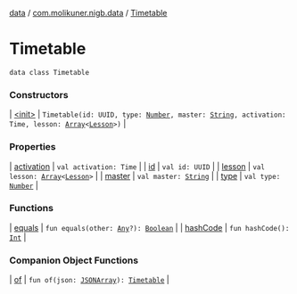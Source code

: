 [data](../../index.md) / [com.molikuner.nigb.data](../index.md) / [Timetable](./index.md)

# Timetable

`data class Timetable`

### Constructors

| [&lt;init&gt;](-init-.md) | `Timetable(id: UUID, type: `[`Number`](https://kotlinlang.org/api/latest/jvm/stdlib/kotlin/-number/index.html)`, master: `[`String`](https://kotlinlang.org/api/latest/jvm/stdlib/kotlin/-string/index.html)`, activation: Time, lesson: `[`Array`](https://kotlinlang.org/api/latest/jvm/stdlib/kotlin/-array/index.html)`<`[`Lesson`](../-lesson/index.md)`>)` |

### Properties

| [activation](activation.md) | `val activation: Time` |
| [id](id.md) | `val id: UUID` |
| [lesson](lesson.md) | `val lesson: `[`Array`](https://kotlinlang.org/api/latest/jvm/stdlib/kotlin/-array/index.html)`<`[`Lesson`](../-lesson/index.md)`>` |
| [master](master.md) | `val master: `[`String`](https://kotlinlang.org/api/latest/jvm/stdlib/kotlin/-string/index.html) |
| [type](type.md) | `val type: `[`Number`](https://kotlinlang.org/api/latest/jvm/stdlib/kotlin/-number/index.html) |

### Functions

| [equals](equals.md) | `fun equals(other: `[`Any`](https://kotlinlang.org/api/latest/jvm/stdlib/kotlin/-any/index.html)`?): `[`Boolean`](https://kotlinlang.org/api/latest/jvm/stdlib/kotlin/-boolean/index.html) |
| [hashCode](hash-code.md) | `fun hashCode(): `[`Int`](https://kotlinlang.org/api/latest/jvm/stdlib/kotlin/-int/index.html) |

### Companion Object Functions

| [of](of.md) | `fun of(json: `[`JSONArray`](https://developer.android.com/reference/org/json/JSONArray.html)`): `[`Timetable`](./index.md) |


